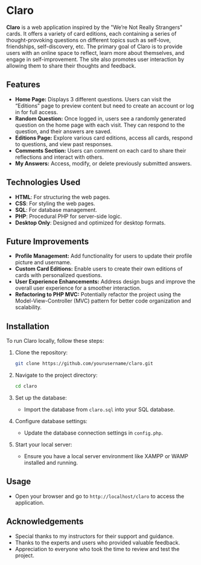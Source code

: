 # Claro

**Claro** is a web application inspired by the "We’re Not Really Strangers" cards. It offers a variety of card editions, each containing a series of thought-provoking questions on different topics such as self-love, friendships, self-discovery, etc. The primary goal of Claro is to provide users with an online space to reflect, learn more about themselves, and engage in self-improvement. The site also promotes user interaction by allowing them to share their thoughts and feedback.

## Features

- **Home Page:** Displays 3 different questions. Users can visit the “Editions” page to preview content but need to create an account or log in for full access.
- **Random Question:** Once logged in, users see a randomly generated question on the home page with each visit. They can respond to the question, and their answers are saved.
- **Editions Page:** Explore various card editions, access all cards, respond to questions, and view past responses.
- **Comments Section:** Users can comment on each card to share their reflections and interact with others.
- **My Answers:** Access, modify, or delete previously submitted answers.

## Technologies Used

- **HTML**: For structuring the web pages.
- **CSS**: For styling the web pages.
- **SQL**: For database management.
- **PHP**: Procedural PHP for server-side logic.
- **Desktop Only**: Designed and optimized for desktop formats.

## Future Improvements

- **Profile Management:** Add functionality for users to update their profile picture and username.
- **Custom Card Editions:** Enable users to create their own editions of cards with personalized questions.
- **User Experience Enhancements:** Address design bugs and improve the overall user experience for a smoother interaction.
- **Refactoring to PHP MVC:** Potentially refactor the project using the Model-View-Controller (MVC) pattern for better code organization and scalability.

## Installation

To run Claro locally, follow these steps:

1. Clone the repository:
    ```bash
    git clone https://github.com/yourusername/claro.git
    ```

2. Navigate to the project directory:
    ```bash
    cd claro
    ```

3. Set up the database:
    - Import the database from `claro.sql` into your SQL database.

4. Configure database settings:
    - Update the database connection settings in `config.php`.

5. Start your local server:
    - Ensure you have a local server environment like XAMPP or WAMP installed and running.

## Usage

- Open your browser and go to `http://localhost/claro` to access the application.



## Acknowledgements

- Special thanks to my instructors for their support and guidance.
- Thanks to the experts and users who provided valuable feedback.
- Appreciation to everyone who took the time to review and test the project.

